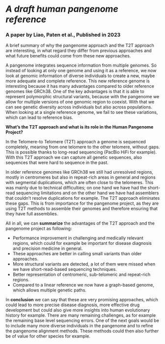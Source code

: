 # *A draft human pangenome reference*
### A paper by Liao, Paten et al., Published in 2023

A brief summary of why the pangenome approach and the T2T approach are interesting, in what regard they differ 
from previous approaches and what future benefits could come from these new approaches. 

A pangenome integrates sequence information from multiple genomes. So instead of looking at only one genome 
and using it as a reference, we now look at genomic information of diverse individuals to create a new, maybe more adequate 
and complete reference. This new reference genome is interesting because it has many advantages compared to older reference 
genomes like GRCh38. One of the key advantages is that it is able to represent polymorphic structural variants, because with 
the pangenome we allow for multiple versions of one genomic region to coexist. With that we can see genetic diversity across 
individuals but also across populations. When looking at a single reference genome, we fail to see these variations, which can 
lead to reference bias.


**What’s the T2T approach and what is its role in the Human Pangenome Project?**

In the Telomere-to Telomere (T2T) approach a genome is sequenced completely, meaning from one telomere to the other telomere, 
without gaps. This is possible thanks to long-read sequencing (PacBio HiFi for example). With this T2T approach we can capture 
all genetic sequences, also sequences that were hard to sequence in the past.

In older reference genomes like GRCh38 we still had unresolved regions, mostly in centromeres but also in repeat-rich areas 
in general and regions with segmental duplications, which are often close to the telomeres. This was mainly due to technical 
difficulties; on one hand we have had the short-read sequencing limitations and on the other hand we have had assemblers 
that couldn’t resolve duplications for example. The T2T approach eliminates these gaps. This is from importance for the 
pangenome project, as they are using T2T methods to assemble their genomes and therefore ensuring that they have full 
assemblies.

All in all, we can **summarize** the advantages of the T2T approach and the pangenome project as following:

  * Performance improvement in challenging and medically relevant regions, which could for example be important for disease diagnosis and precision medicine in general.
  * These approaches are better in calling small variants than older approaches.
  * More structural variants are detected, a lot of them were missed when we have short-read-based sequencing techniques.
  * Better representation of centromeric, sub-telomeric and repeat-rich regions.
  * Compared to a linear reference we now have a graph-based genome, which allows multiple genetic paths.

In **conclusion** we can say that these are very promising approaches, which could lead to more precise disease diagnosis, 
more effective drug development but could also give more insights into human evolutionary history for example. 
There are many remaining challenges, as for example the remaining base level sequencing errors. One of the next goals would be to include many more diverse individuals in the pangenome and to refine the pangenome alignment methods. These methods could then also further be of value for other species for example.
